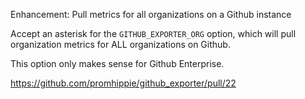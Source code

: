 Enhancement: Pull metrics for all organizations on a Github instance

Accept an asterisk for the `GITHUB_EXPORTER_ORG` option, which will pull organization metrics for
ALL organizations on Github.

This option only makes sense for Github Enterprise.

https://github.com/promhippie/github_exporter/pull/22
